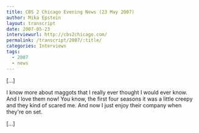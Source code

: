 ```yaml
---
title: CBS 2 Chicago Evening News (23 May 2007)
author: Mika Epstein
layout: transcript
date: 2007-05-23
interviewurl: http://cbs2chicago.com/
permalink: /transcript/2007/:title/
categories: Interviews
tags:
  - 2007
  - news
---
```


[...]

I know more about maggots that I really ever thought I would ever know. And I love them now! You know, the first four seasons it was a little creepy and they kind of scared me. And now I just enjoy their company when they're on set.

[...]